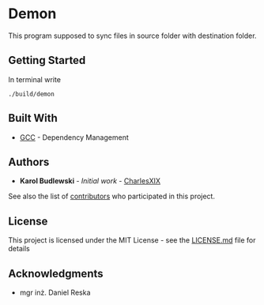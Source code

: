 # Demon

This program supposed to sync files in source folder with destination folder.

## Getting Started

In terminal write

```
./build/demon
```

## Built With

* [GCC](https://gcc.gnu.org/) - Dependency Management

## Authors

* **Karol Budlewski** - *Initial work* - [CharlesXIX](https://bitbucket.org/CharlesXIX/)

See also the list of [contributors](https://bitbucket.org/so2137/profile/members) who participated in this project.

## License

This project is licensed under the MIT License - see the [LICENSE.md](LICENSE.md) file for details

## Acknowledgments

* mgr inż. Daniel Reska

